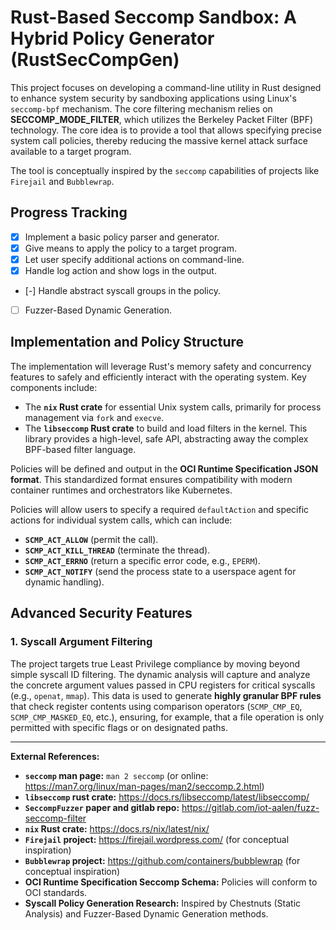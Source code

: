 # Rust-Based Seccomp Sandbox: A Hybrid Policy Generator (RustSecCompGen)

This project focuses on developing a command-line utility in Rust designed to enhance system security by sandboxing applications using Linux's `seccomp-bpf` mechanism. The core filtering mechanism relies on **SECCOMP_MODE_FILTER**, which utilizes the Berkeley Packet Filter (BPF) technology. The core idea is to provide a tool that allows specifying precise system call policies, thereby reducing the massive kernel attack surface available to a target program.

The tool is conceptually inspired by the `seccomp` capabilities of projects like `Firejail` and `Bubblewrap`.

## Progress Tracking

* [x] Implement a basic policy parser and generator.
* [x] Give means to apply the policy to a target program.
* [x] Let user specify additional actions on command-line.
* [x] Handle log action and show logs in the output.
* [-] Handle abstract syscall groups in the policy.
* [ ] Fuzzer-Based Dynamic Generation.

## Implementation and Policy Structure

The implementation will leverage Rust's memory safety and concurrency features to safely and efficiently interact with the operating system. Key components include:

*   The **`nix` Rust crate** for essential Unix system calls, primarily for process management via `fork` and `execve`.
*   The **`libseccomp` Rust crate** to build and load filters in the kernel. This library provides a high-level, safe API, abstracting away the complex BPF-based filter language.

Policies will be defined and output in the **OCI Runtime Specification JSON format**. This standardized format ensures compatibility with modern container runtimes and orchestrators like Kubernetes.

Policies will allow users to specify a required `defaultAction` and specific actions for individual system calls, which can include:

*   **`SCMP_ACT_ALLOW`** (permit the call).
*   **`SCMP_ACT_KILL_THREAD`** (terminate the thread).
*   **`SCMP_ACT_ERRNO`** (return a specific error code, e.g., `EPERM`).
*   **`SCMP_ACT_NOTIFY`** (send the process state to a userspace agent for dynamic handling).

## Advanced Security Features

### 1. Syscall Argument Filtering

The project targets true Least Privilege compliance by moving beyond simple syscall ID filtering. The dynamic analysis will capture and analyze the concrete argument values passed in CPU registers for critical syscalls (e.g., `openat`, `mmap`). This data is used to generate **highly granular BPF rules** that check register contents using comparison operators (`SCMP_CMP_EQ`, `SCMP_CMP_MASKED_EQ`, etc.), ensuring, for example, that a file operation is only permitted with specific flags or on designated paths.

---
**External References:**

*   **`seccomp` man page:** `man 2 seccomp` (or online: <https://man7.org/linux/man-pages/man2/seccomp.2.html>)
*   **`libseccomp` rust crate:** <https://docs.rs/libseccomp/latest/libseccomp/>
*   **`SeccompFuzzer` paper and gitlab repo:** <https://gitlab.com/iot-aalen/fuzz-seccomp-filter>
*   **`nix` Rust crate:** <https://docs.rs/nix/latest/nix/>
*   **`Firejail` project:** <https://firejail.wordpress.com/> (for conceptual inspiration)
*   **`Bubblewrap` project:** <https://github.com/containers/bubblewrap> (for conceptual inspiration)
*   **OCI Runtime Specification Seccomp Schema:** Policies will conform to OCI standards.
*   **Syscall Policy Generation Research:** Inspired by Chestnuts (Static Analysis) and Fuzzer-Based Dynamic Generation methods.
